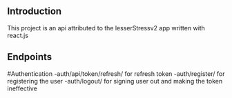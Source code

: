 ## Introduction
This project is an api attributed to the lesserStressv2 app written with react.js

## Endpoints

#Authentication
-auth/api/token/refresh/ for refresh token
-auth/register/ for registering the user
-auth/logout/ for signing user out and making the token ineffective
